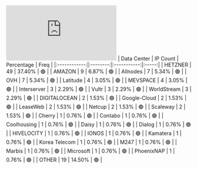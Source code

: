 ![Diagramm](https://github.com/111STAVR111/props/blob/main/Celestia/Testnet/Decentralization/1/README.md)
| Data Center | IP Count | Percentage | Freq |
|:------------:|:--------:|:-----------:|:-----:|
| HETZNER | 49 | 37.40% | 🟢 |
| AMAZON | 9 | 6.87% | 🟢 |
| Allnodes | 7 | 5.34% | 🟢 |
| OVH | 7 | 5.34% | 🟢 |
| Latitude | 4 | 3.05% | 🟢 |
| MEVSPACE | 4 | 3.05% | 🟢 |
| Interserver | 3 | 2.29% | 🟢 |
| Vultr | 3 | 2.29% | 🟢 |
| WorldStream | 3 | 2.29% | 🟢 |
| DIGITALOCEAN | 2 | 1.53% | 🟢 |
| Google-Cloud | 2 | 1.53% | 🟢 |
| LeaseWeb | 2 | 1.53% | 🟢 |
| Netcup | 2 | 1.53% | 🟢 |
| Scaleway | 2 | 1.53% | 🟢 |
| Cherry | 1 | 0.76% | 🟢 |
| Contabo | 1 | 0.76% | 🟢 |
| Coolhousing | 1 | 0.76% | 🟢 |
| Daisy | 1 | 0.76% | 🟢 |
| Dialog | 1 | 0.76% | 🟢 |
| HIVELOCITY | 1 | 0.76% | 🟢 |
| IONOS | 1 | 0.76% | 🟢 |
| Kamatera | 1 | 0.76% | 🟢 |
| Korea Telecom | 1 | 0.76% | 🟢 |
| M247 | 1 | 0.76% | 🟢 |
| Marbis | 1 | 0.76% | 🟢 |
| Microsoft | 1 | 0.76% | 🟢 |
| PhoenixNAP | 1 | 0.76% | 🟢 |
| OTHER | 19 | 14.50% | 🟢 |
